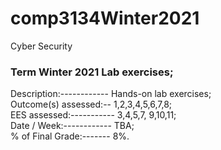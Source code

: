 # comp3134Winter2021
Cyber Security

### Term Winter 2021 Lab exercises; 

Description:------------ Hands-on lab exercises;  
Outcome(s) assessed:-- 1,2,3,4,5,6,7,8;  
EES assessed:----------- 3,4,5,7, 9,10,11;  
Date / Week:------------ TBA;  
% of Final Grade:------- 8%.
